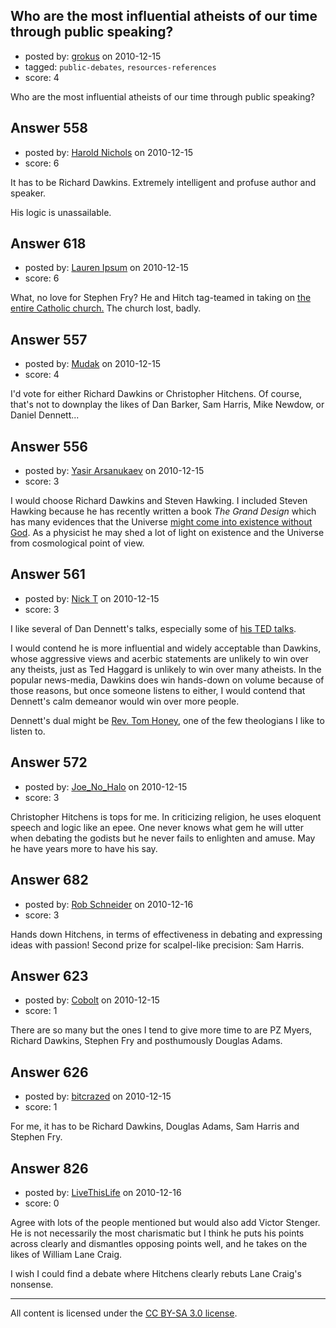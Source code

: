 ## Who are the most influential atheists of our time through public speaking?

- posted by: [grokus](https://stackexchange.com/users/-1/189-grokus) on 2010-12-15
- tagged: `public-debates`, `resources-references`
- score: 4

Who are the most influential atheists of our time through public speaking?


## Answer 558

- posted by: [Harold Nichols](https://stackexchange.com/users/-1/113-harold-nichols) on 2010-12-15
- score: 6

It has to be Richard Dawkins. Extremely intelligent and profuse author and speaker.

His logic is unassailable.


## Answer 618

- posted by: [Lauren Ipsum](https://stackexchange.com/users/-1/71-lauren-ipsum) on 2010-12-15
- score: 6

What, no love for Stephen Fry? He and Hitch tag-teamed in taking on <a href="http://www.youtube.com/watch?v=ZCdnh7G87m4&feature=&p=7CF8AFD815FFA216&index=0&playnext=1">the entire Catholic church.</a> The church lost, badly.


## Answer 557

- posted by: [Mudak](https://stackexchange.com/users/-1/205-mudak) on 2010-12-15
- score: 4

I'd vote for either Richard Dawkins or Christopher Hitchens.  Of course, that's not to downplay the likes of Dan Barker, Sam Harris, Mike Newdow, or Daniel Dennett...


## Answer 556

- posted by: [Yasir Arsanukaev](https://stackexchange.com/users/-1/197-yasir-arsanukaev) on 2010-12-15
- score: 3

<p>I would choose Richard Dawkins and Steven Hawking. I included Steven Hawking because he has recently written a book <em>The Grand Design</em> which has many evidences that the Universe <a href="http://en.wikipedia.org/wiki/Steven_Hawking#Religious_views" rel="nofollow">might come into existence without God</a>. As a physicist he may shed a lot of light on existence and the Universe from cosmological point of view.</p>



## Answer 561

- posted by: [Nick T](https://stackexchange.com/users/-1/11-nick-t) on 2010-12-15
- score: 3

<p>I like several of Dan Dennett's talks, especially some of <a href="http://www.ted.com/speakers/dan_dennett.html" rel="nofollow">his TED talks</a>.  </p>

<p>I would contend he is more influential and widely acceptable than Dawkins, whose aggressive views and acerbic statements are unlikely to win over any theists, just as Ted Haggard is unlikely to win over many atheists.  In the popular news-media, Dawkins does win hands-down on volume because of those reasons, but once someone listens to either, I would contend that Dennett's calm demeanor would win over more people.</p>

<p>Dennett's dual might be <a href="http://www.ted.com/talks/tom_honey_on_god_and_the_tsunami.html" rel="nofollow">Rev. Tom Honey</a>, one of the few theologians I like to listen to.</p>



## Answer 572

- posted by: [Joe_No_Halo](https://stackexchange.com/users/-1/159-joe-no-halo) on 2010-12-15
- score: 3

Christopher Hitchens is tops for me. In criticizing religion, he uses eloquent speech and logic like an epee. One never knows what gem he will utter when debating the godists but he never fails to enlighten and amuse. May he have years more to have his say. 


## Answer 682

- posted by: [Rob Schneider](https://stackexchange.com/users/-1/149-rob-schneider) on 2010-12-16
- score: 3

Hands down Hitchens, in terms of effectiveness in debating and expressing ideas with passion!  Second prize for scalpel-like precision: Sam Harris.


## Answer 623

- posted by: [Cobolt](https://stackexchange.com/users/-1/253-cobolt) on 2010-12-15
- score: 1

There are so many but the ones I tend to give more time to are PZ Myers, Richard Dawkins, Stephen Fry and posthumously Douglas Adams.


## Answer 626

- posted by: [bitcrazed](https://stackexchange.com/users/-1/61-bitcrazed) on 2010-12-15
- score: 1

For me, it has to be Richard Dawkins, Douglas Adams, Sam Harris and Stephen Fry.


## Answer 826

- posted by: [LiveThisLife](https://stackexchange.com/users/-1/150-livethislife) on 2010-12-16
- score: 0

Agree with lots of the people mentioned but would also add Victor Stenger. He is not necessarily the most charismatic but I think he puts his points across clearly and dismantles opposing points well, and he takes on the likes of William Lane Craig.

I wish I could find a debate where Hitchens clearly rebuts Lane Craig's nonsense.



---

All content is licensed under the [CC BY-SA 3.0 license](https://creativecommons.org/licenses/by-sa/3.0/).
